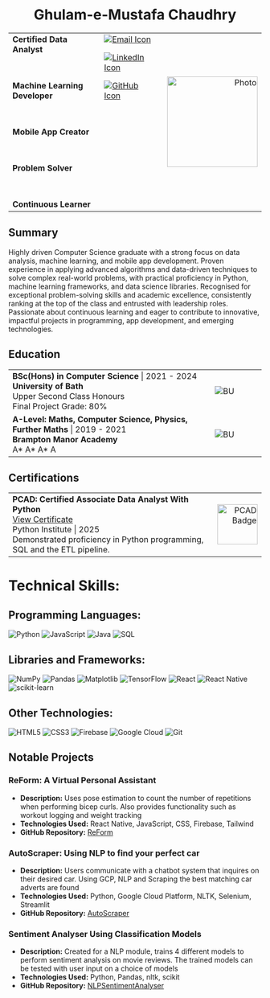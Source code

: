 <h1 align="center">Ghulam-e-Mustafa Chaudhry</h1>

<table width="100%">
    <tr>
    <td style="vertical-align: top;">
        <div style="display: flex; flex-direction: column; gap: 16px;">
            <span><b>Certified Data Analyst</b></span> <br />
            <span><b>Machine Learning Developer</b></span> <br />
            <span><b>Mobile App Creator</b></span> <br />
            <span><b>Problem Solver</b></span> <br />
            <span><b>Continuous Learner</b></span>
        </div>
    </td>     
    <td style="vertical-align: top;">
            <div style="display: flex; flex-direction: column; gap: 16px;">
                <a href="mailto:mustafach@hotmail.co.uk">
                    <img src="https://img.icons8.com/ios-filled/50/ffffff/email.png" alt="Email Icon" />
                </a>
                <a href="https://www.linkedin.com/in/ghulam-e-mustafa-chaudhry-a71686323">
                    <img src="https://img.icons8.com/ios-filled/50/ffffff/linkedin.png" alt="LinkedIn Icon" />
                </a>
                <a href="https://github.com/MustafaCh1">
                    <img src="https://img.icons8.com/ios-filled/50/ffffff/github.png" alt="GitHub Icon" />
                </a>
            </div>
        </td>
        <td style="vertical-align: middle; padding-left: 24px; text-align: right;">
            <img alt="Photo" src="https://noodle.digitalfutures.com/studentuploads/DA-Mustafa-v4.jpg" width="180"/>
        </td>
    </tr>
</table>

## Summary

Highly driven Computer Science graduate with a strong focus on data analysis, machine learning, and mobile app
development. Proven experience in applying advanced algorithms and data-driven techniques to solve complex
real-world problems, with practical proficiency in Python, machine learning frameworks, and data science libraries.
Recognised for exceptional problem-solving skills and academic excellence, consistently ranking at the top of the class
and entrusted with leadership roles. Passionate about continuous learning and eager to contribute to innovative,
impactful projects in programming, app development, and emerging technologies.

## Education

<table>
  <tr>
    <td width="80%">
      <b> BSc(Hons) in Computer Science </b> | 2021 - 2024 <br />
      <b> University of Bath </b> <br />
      Upper Second Class Honours <br />
      Final Project Grade: 80% <br />
    </td>
    <td><image alt="BU" src="https://noodle.digitalfutures.com/studentuploads/292181841_10159830797570049_3396276532068878139_n.jpg" /></td>
  </tr>
  <tr>
    <td width="80%">
      <b> A-Level: Maths, Computer Science, Physics, Further Maths </b> | 2019 - 2021 <br />
      <b> Brampton Manor Academy </b> <br />
      A* A* A* A <br />
    </td>
    <td><image alt="BU" src="https://noodle.digitalfutures.com/studentuploads/Brampton_Logo.jpg" /></td>
  </tr>
</table>

## Certifications

<table width="100%">
    <tr>
        <td style="vertical-align: top;">
            <b>PCAD: Certified Associate Data Analyst With Python</b><br />
            <a href="https://www.credly.com/badges/a2f68520-366c-4032-9090-e3fb128f17ec/public_url">View Certificate</a><br />
            Python Institute | 2025 <br />
            Demonstrated proficiency in Python programming, SQL and the ETL pipeline.
        </td>
        <td style="vertical-align: middle; text-align: right; padding-left: 16px;">
            <img src="https://noodle.digitalfutures.com/studentuploads/PCADBadgeGMC.png" alt="PCAD Badge" width="80"/>
        </td>
    </tr>
</table>

# Technical Skills:

## Programming Languages:

![Python](https://img.shields.io/badge/python-%2314354C.svg?style=for-the-badge&logo=python&logoColor=white) ![JavaScript](https://img.shields.io/badge/javascript-%23323330.svg?style=for-the-badge&logo=javascript&logoColor=%23F7DF1E) ![Java](https://img.shields.io/badge/java-%23ED8B00.svg?style=for-the-badge&logo=java&logoColor=white) ![SQL](https://img.shields.io/badge/SQL-%2307405e.svg?style=for-the-badge&logo=sqlite&logoColor=white)

## Libraries and Frameworks:

![NumPy](https://img.shields.io/badge/NumPy-%23013243.svg?style=for-the-badge&logo=numpy&logoColor=white) ![Pandas](https://img.shields.io/badge/Pandas-%23150458.svg?style=for-the-badge&logo=pandas&logoColor=white) ![Matplotlib](https://img.shields.io/badge/Matplotlib-%2300768F.svg?style=for-the-badge&logo=python&logoColor=white) ![TensorFlow](https://img.shields.io/badge/TensorFlow-%23FF6F00.svg?style=for-the-badge&logo=TensorFlow&logoColor=white) ![React](https://img.shields.io/badge/react-%2320232a.svg?style=for-the-badge&logo=react&logoColor=%2361DAFB) ![React Native](https://img.shields.io/badge/react_native-%2320232a.svg?style=for-the-badge&logo=react&logoColor=%2361DAFB) ![scikit-learn](https://img.shields.io/badge/scikit--learn-%23F7931E.svg?style=for-the-badge&logo=scikit-learn&logoColor=white)

## Other Technologies:

![HTML5](https://img.shields.io/badge/html5-%23E34F26.svg?style=for-the-badge&logo=html5&logoColor=white) ![CSS3](https://img.shields.io/badge/css3-%231572B6.svg?style=for-the-badge&logo=css3&logoColor=white) ![Firebase](https://img.shields.io/badge/firebase-%23039BE5.svg?style=for-the-badge&logo=firebase) ![Google Cloud](https://img.shields.io/badge/GoogleCloud-%234285F4.svg?style=for-the-badge&logo=google-cloud&logoColor=white) ![Git](https://img.shields.io/badge/git-%23F05033.svg?style=for-the-badge&logo=git&logoColor=white)

## Notable Projects

### ReForm: A Virtual Personal Assistant

- **Description:** Uses pose estimation to count the number of repetitions when performing bicep curls. Also provides functionality such as workout logging and weight tracking
- **Technologies Used:** React Native, JavaScript, CSS, Firebase, Tailwind
- **GitHub Repository:** [ReForm](https://github.com/MustafaCh1/ReForm)

### AutoScraper: Using NLP to find your perfect car

- **Description:** Users communicate with a chatbot system that inquires on their desired car. Using GCP, NLP and Scraping the best matching car adverts are found
- **Technologies Used:** Python, Google Cloud Platform, NLTK, Selenium, Streamlit
- **GitHub Repository:** [AutoScraper](https://github.com/MustafaCh1/auto-scraper)

### Sentiment Analyser Using Classification Models

- **Description:** Created for a NLP module, trains 4 different models to perform sentiment analysis on movie reviews. The trained models can be tested with user input on a choice of models
- **Technologies Used:** Python, Pandas, nltk, scikit
- **GitHub Repository:** [NLPSentimentAnalyser](https://github.com/MustafaCh1/NLPSentimentAnalyser)
